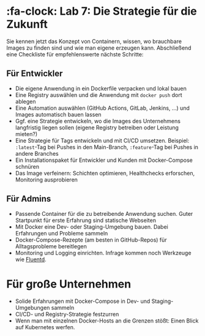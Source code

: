 # :fa-clock: Lab 7: Die Strategie für die Zukunft

Sie kennen jetzt das Konzept von Containern, wissen, wo brauchbare Images zu finden sind und wie man eigene erzeugen kann. Abschließend eine Checkliste für empfehlenswerte nächste Schritte:


## Für Entwickler
* Die eigene Anwendung in ein Dockerfile verpacken und lokal bauen
* Eine Registry auswählen und die Anwendung mit `docker push` dort ablegen
* Eine Automation auswählen (GitHub Actions, GitLab, Jenkins, ...) und Images automatisch bauen lassen
* Ggf. eine Strategie entwickeln, wo die Images des Unternehmens langfristig liegen sollen (eigene Registry betreiben oder Leistung mieten?)
* Eine Strategie für Tags entwickeln und mit CI/CD umsetzen. Beispiel: `:latest`-Tag bei Pushes in den Main-Branch, `:feature`-Tag bei Pushes in andere Branches
* Ein Installationspaket für Entwickler und Kunden mit Docker-Compose schnüren
* Das Image verfeinern: Schichten optimieren, Healthchecks erforschen, Monitoring ausprobieren

## Für Admins
* Passende Container für die zu betreibende Anwendung suchen. Guter Startpunkt für erste Erfahrung sind statische Webseiten
* Mit Docker eine Dev- oder Staging-Umgebung bauen. Dabei Erfahrungen und Probleme sammeln
* Docker-Compose-Rezepte (am besten in GitHub-Repos) für Alltagsprobleme bereitlegen
* Monitoring und Logging einrichten. Infrage kommen noch Werkzeuge wie [Fluentd](https://www.fluentd.org/guides/recipes/docker-logging).

# Für große Unternehmen
* Solide Erfahrungen mit Docker-Compose in Dev- und Staging-Umgebungen sammeln
* CI/CD- und Registry-Strategie festzurren
* Wenn man mit einzelnen Docker-Hosts an die Grenzen stößt: Einen Blick auf Kubernetes werfen.